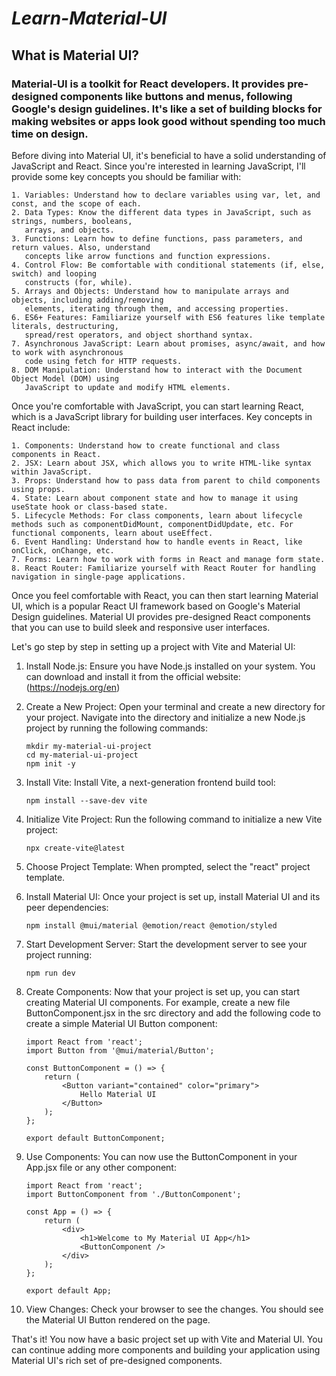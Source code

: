 # *Learn-Material-UI*

## What is Material UI?

### Material-UI is a toolkit for React developers. It provides pre-designed components like buttons and menus, following Google's design guidelines. It's like a set of building blocks for making websites or apps look good without spending too much time on design.

Before diving into Material UI, it's beneficial to have a solid understanding of JavaScript and React. Since you're interested in learning JavaScript, I'll provide some key concepts you should be familiar with:

    1. Variables: Understand how to declare variables using var, let, and const, and the scope of each.
    2. Data Types: Know the different data types in JavaScript, such as strings, numbers, booleans, 
       arrays, and objects.
    3. Functions: Learn how to define functions, pass parameters, and return values. Also, understand 
       concepts like arrow functions and function expressions.
    4. Control Flow: Be comfortable with conditional statements (if, else, switch) and looping 
       constructs (for, while).
    5. Arrays and Objects: Understand how to manipulate arrays and objects, including adding/removing 
       elements, iterating through them, and accessing properties.
    6. ES6+ Features: Familiarize yourself with ES6 features like template literals, destructuring, 
       spread/rest operators, and object shorthand syntax.
    7. Asynchronous JavaScript: Learn about promises, async/await, and how to work with asynchronous 
       code using fetch for HTTP requests.
    8. DOM Manipulation: Understand how to interact with the Document Object Model (DOM) using 
       JavaScript to update and modify HTML elements.

Once you're comfortable with JavaScript, you can start learning React, which is a JavaScript library for building user interfaces. Key concepts in React include:


    1. Components: Understand how to create functional and class components in React.
    2. JSX: Learn about JSX, which allows you to write HTML-like syntax within JavaScript.
    3. Props: Understand how to pass data from parent to child components using props.
    4. State: Learn about component state and how to manage it using useState hook or class-based state.
    5. Lifecycle Methods: For class components, learn about lifecycle methods such as componentDidMount, componentDidUpdate, etc. For functional components, learn about useEffect.
    6. Event Handling: Understand how to handle events in React, like onClick, onChange, etc.
    7. Forms: Learn how to work with forms in React and manage form state.
    8. React Router: Familiarize yourself with React Router for handling navigation in single-page applications.

Once you feel comfortable with React, you can then start learning Material UI, which is a popular React UI framework based on Google's Material Design guidelines. Material UI provides pre-designed React components that you can use to build sleek and responsive user interfaces.

Let's go step by step in setting up a project with Vite and Material UI: 

1. Install Node.js: Ensure you have Node.js installed on your system. You can download and install it from the official website: (https://nodejs.org/en)

2. Create a New Project: Open your terminal and create a new directory for your project. Navigate into the directory and initialize a new Node.js project by running the following commands:
       
       mkdir my-material-ui-project
       cd my-material-ui-project
       npm init -y


3. Install Vite: Install Vite, a next-generation frontend build tool:
       
       npm install --save-dev vite

4. Initialize Vite Project: Run the following command to initialize a new Vite project:
       
       npx create-vite@latest

5. Choose Project Template: When prompted, select the "react" project template.

6. Install Material UI: Once your project is set up, install Material UI and its peer dependencies:
       
       npm install @mui/material @emotion/react @emotion/styled
   
7. Start Development Server: Start the development server to see your project running:
       
       npm run dev
   
8. Create Components: Now that your project is set up, you can start creating Material UI components. For example, create a new file ButtonComponent.jsx in the src directory and add the following code to create a simple Material UI Button component:
       
       import React from 'react';
       import Button from '@mui/material/Button';
       
       const ButtonComponent = () => {
           return (
               <Button variant="contained" color="primary">
                   Hello Material UI
               </Button>
           );
       };
       
       export default ButtonComponent;

9. Use Components: You can now use the ButtonComponent in your App.jsx file or any other component:
       
       import React from 'react';
       import ButtonComponent from './ButtonComponent';
       
       const App = () => {
           return (
               <div>
                   <h1>Welcome to My Material UI App</h1>
                   <ButtonComponent />
               </div>
           );
       };
       
       export default App;

10. View Changes: Check your browser to see the changes. You should see the Material UI Button rendered on the page.

That's it! You now have a basic project set up with Vite and Material UI. You can continue adding more components and building your application using Material UI's rich set of pre-designed components.
